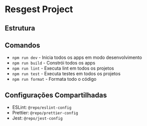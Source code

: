 # Resgest Project

## Estrutura

## Comandos

- `npm run dev` - Inicia todos os apps em modo desenvolvimento
- `npm run build` - Constrói todos os apps
- `npm run lint` - Executa lint em todos os projetos
- `npm run test` - Executa testes em todos os projetos
- `npm run format` - Formata todo o código

## Configurações Compartilhadas

- ESLint: `@repo/eslint-config`
- Prettier: `@repo/prettier-config`
- Jest: `@repo/jest-config`
